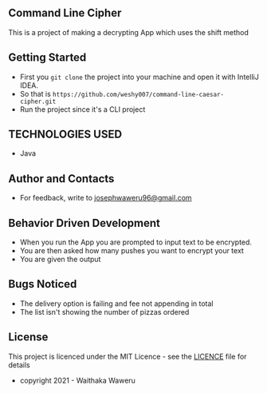 ## Command Line Cipher
This is a project of making a decrypting App which uses the shift method

## Getting Started
- First you `git clone` the project into your machine and open it with IntelliJ IDEA.
- So that is `https://github.com/weshy007/command-line-caesar-cipher.git`
- Run the project since it's a CLI project

## TECHNOLOGIES USED
- Java

## Author and Contacts
- For feedback, write to josephwaweru96@gmail.com

## Behavior Driven Development
- When you run the App you are prompted to input text to be encrypted.
- You are then asked how many pushes you want to encrypt your text
- You are given the output

## Bugs Noticed
- The delivery option is failing and fee not appending in total
- The list isn't showing the number of pizzas ordered

## License
This project is licenced under the MIT Licence - see the [LICENCE]( "Licence") file for details
- copyright 2021 - Waithaka Waweru
